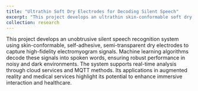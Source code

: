 ```yaml
---
title: "Ultrathin Soft Dry Electrodes for Decoding Silent Speech"
excerpt: "This project develops an ultrathin skin-conformable soft dry electrodes for decode EMG signals into spoken words. It performs robustly in noisy and dark environments, with applications in augmented reality and healthcare. [Paper](https://onlinelibrary.wiley.com/doi/full/10.1002/smll.202205058)<br/><img src='/images/EMG_small.jpg'>"
collection: research
---
```


This project develops an unobtrusive silent speech recognition system using skin-conformable, self-adhesive, semi-transparent dry electrodes to capture high-fidelity electromyogram signals. Machine learning algorithms decode these signals into spoken words, ensuring robust performance in noisy and dark environments. The system supports real-time analysis through cloud services and MQTT methods. Its applications in augmented reality and medical services highlight its potential to enhance immersive interaction and healthcare.
